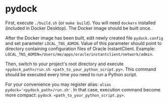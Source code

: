 # pydock

First, execute `./build.sh` (or `make build`). You will need `dockerx` installed (included in Docker Desktop). The Docker image should be built once.

After the Docker image has been built, edit newly created file `pydock.config` and set parameter `LOCAL_TNS_ADMIN`.
Value of this parameter should point to directory containing configuration files of Oracle InstantClient.
Example:
`LOCAL_TNS_ADMIN=/Users/me/apps/oracle/instantclient/network/admin`.

Then, switch to your project's root directory and execute `<pydock_path>/run.sh <path_to_your_python_script.py>`.
This command should be executed every time you need to run a Python script.

For your convenience you may register alias: `alias pydock='<pydock_path>/run.sh'`. 
In that case, execution command become more compact: `pydock <path_to_your_python_script.py>`.